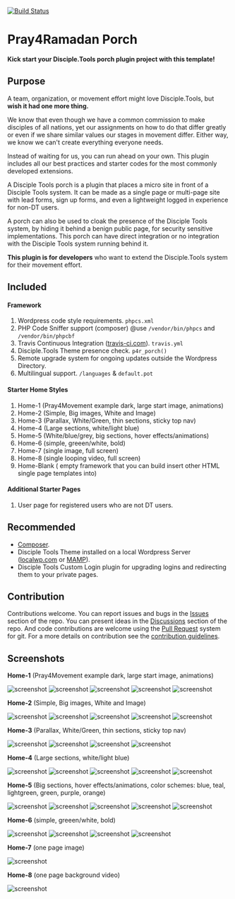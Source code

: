 [![Build Status](https://travis-ci.com/Pray4Movement/pray4ramadan-porch.svg?branch=master)](https://travis-ci.com/Pray4Movement/pray4ramadan-porch)

# Pray4Ramadan Porch

__Kick start your Disciple.Tools porch plugin project with this template!__


## Purpose

A team, organization, or movement effort might love Disciple.Tools, but __wish it had one more thing.__

We know that even though we have a common commission to make disciples of all nations, yet our assignments
on how to do that differ greatly or even if we share similar values our stages in movement differ. Either way,
we know we can't create everything everyone needs.

Instead of waiting for us, you can run ahead on your own. This
plugin includes all our best practices and starter codes for the most commonly developed extensions.

A Disciple Tools porch is a plugin that places a micro site in front of a Disciple Tools system. It can be made as a single page
or multi-page site with lead forms, sign up forms, and even a lightweight logged in experience for non-DT users.

A porch can also be used to cloak the presence of the Disciple Tools system, by hiding it behind a benign public page, for security sensitive implementations.
This porch can have direct integration or no integration with the Disciple Tools system running behind it.

__This plugin is for developers__ who want to extend the Disciple.Tools system for their movement effort.

## Included
#### Framework

 1. Wordpress code style requirements. ```phpcs.xml```
 1. PHP Code Sniffer support (composer) @use ```/vendor/bin/phpcs``` and ```/vendor/bin/phpcbf```
 1. Travis Continuous Integration ([travis-ci.com](https://travis-ci.com)). ```travis.yml```
 1. Disciple.Tools Theme presence check. ```p4r_porch()```
 1. Remote upgrade system for ongoing updates outside the Wordpress Directory.
 1. Multilingual support. ```/languages``` & ```default.pot```

#### Starter Home Styles

 1. Home-1 (Pray4Movement example dark, large start image, animations)
 1. Home-2 (Simple, Big images, White and Image)
 1. Home-3 (Parallax, White/Green, thin sections, sticky top nav)
 1. Home-4 (Large sections, white/light blue)
 1. Home-5 (White/blue/grey, big sections, hover effects/animations)
 1. Home-6 (simple, greeen/white, bold)
 1. Home-7 (single image, full screen)
 1. Home-8 (single looping video, full screen)
 1. Home-Blank ( empty framework that you can build insert other HTML single page templates into)

 #### Additional Starter Pages

 1. User page for registered users who are not DT users.

## Recommended

- [Composer](https://getcomposer.org/download/).
- Disciple Tools Theme installed on a local Wordpress Server ([localwp.com](https://localwp.com) or [MAMP](https://www.mamp.info)).
- Disciple Tools Custom Login plugin for upgrading logins and redirecting them to your private pages.

## Contribution

Contributions welcome. You can report issues and bugs in the
[Issues](https://github.com/Pray4Movement/pray4ramadan-porch/issues) section of the repo. You can present ideas
in the [Discussions](https://github.com/Pray4Movement/pray4ramadan-porch/discussions) section of the repo. And
code contributions are welcome using the [Pull Request](https://github.com/Pray4Movement/pray4ramadan-porch/pulls)
system for git. For a more details on contribution see the
[contribution guidelines](https://github.com/Pray4Movement/pray4ramadan-porch/blob/master/CONTRIBUTING.md).

## Screenshots

__Home-1__ (Pray4Movement example dark, large start image, animations)

![screenshot](https://github.com/Pray4Movement/pray4ramadan-porch/raw/master/support/documentation/community/readme-files/template-1-screenshot-1.jpg)
![screenshot](https://github.com/Pray4Movement/pray4ramadan-porch/raw/master/support/documentation/community/readme-files/template-1-screenshot-2.jpg)
![screenshot](https://github.com/Pray4Movement/pray4ramadan-porch/raw/master/support/documentation/community/readme-files/template-1-screenshot-3.jpg)
![screenshot](https://github.com/Pray4Movement/pray4ramadan-porch/raw/master/support/documentation/community/readme-files/template-1-screenshot-4.jpg)
![screenshot](https://github.com/Pray4Movement/pray4ramadan-porch/raw/master/support/documentation/community/readme-files/template-1-screenshot-5.jpg)

__Home-2__ (Simple, Big images, White and Image)

![screenshot](https://github.com/Pray4Movement/pray4ramadan-porch/raw/master/support/documentation/community/readme-files/template-2-screenshot-1.jpg)
![screenshot](https://github.com/Pray4Movement/pray4ramadan-porch/raw/master/support/documentation/community/readme-files/template-2-screenshot-2.jpg)
![screenshot](https://github.com/Pray4Movement/pray4ramadan-porch/raw/master/support/documentation/community/readme-files/template-2-screenshot-3.jpg)
![screenshot](https://github.com/Pray4Movement/pray4ramadan-porch/raw/master/support/documentation/community/readme-files/template-2-screenshot-4.jpg)
![screenshot](https://github.com/Pray4Movement/pray4ramadan-porch/raw/master/support/documentation/community/readme-files/template-2-screenshot-5.jpg)

__Home-3__ (Parallax, White/Green, thin sections, sticky top nav)

![screenshot](https://github.com/Pray4Movement/pray4ramadan-porch/raw/master/support/documentation/community/readme-files/template-3-screenshot-1.jpg)
![screenshot](https://github.com/Pray4Movement/pray4ramadan-porch/raw/master/support/documentation/community/readme-files/template-3-screenshot-2.jpg)
![screenshot](https://github.com/Pray4Movement/pray4ramadan-porch/raw/master/support/documentation/community/readme-files/template-3-screenshot-3.jpg)
![screenshot](https://github.com/Pray4Movement/pray4ramadan-porch/raw/master/support/documentation/community/readme-files/template-3-screenshot-4.jpg)

__Home-4__ (Large sections, white/light blue)

![screenshot](https://github.com/Pray4Movement/pray4ramadan-porch/raw/master/support/documentation/community/readme-files/template-4-screenshot-1.jpg)
![screenshot](https://github.com/Pray4Movement/pray4ramadan-porch/raw/master/support/documentation/community/readme-files/template-4-screenshot-3.jpg)
![screenshot](https://github.com/Pray4Movement/pray4ramadan-porch/raw/master/support/documentation/community/readme-files/template-4-screenshot-4.jpg)
![screenshot](https://github.com/Pray4Movement/pray4ramadan-porch/raw/master/support/documentation/community/readme-files/template-4-screenshot-5.jpg)
![screenshot](https://github.com/Pray4Movement/pray4ramadan-porch/raw/master/support/documentation/community/readme-files/template-4-screenshot-6.jpg)

__Home-5__ (Big sections, hover effects/animations, color schemes: blue, teal, lightgreen, green, purple, orange)

![screenshot](https://github.com/Pray4Movement/pray4ramadan-porch/raw/master/support/documentation/community/readme-files/template-5-screenshot-1.jpg)
![screenshot](https://github.com/Pray4Movement/pray4ramadan-porch/raw/master/support/documentation/community/readme-files/template-5-screenshot-2.jpg)
![screenshot](https://github.com/Pray4Movement/pray4ramadan-porch/raw/master/support/documentation/community/readme-files/template-5-screenshot-3.jpg)
![screenshot](https://github.com/Pray4Movement/pray4ramadan-porch/raw/master/support/documentation/community/readme-files/template-5-screenshot-4.jpg)
![screenshot](https://github.com/Pray4Movement/pray4ramadan-porch/raw/master/support/documentation/community/readme-files/template-5-screenshot-5.jpg)

__Home-6__ (simple, greeen/white, bold)

![screenshot](https://github.com/Pray4Movement/pray4ramadan-porch/raw/master/support/documentation/community/readme-files/template-6-screenshot-1.jpg)
![screenshot](https://github.com/Pray4Movement/pray4ramadan-porch/raw/master/support/documentation/community/readme-files/template-6-screenshot-2.jpg)
![screenshot](https://github.com/Pray4Movement/pray4ramadan-porch/raw/master/support/documentation/community/readme-files/template-6-screenshot-3.jpg)
![screenshot](https://github.com/Pray4Movement/pray4ramadan-porch/raw/master/support/documentation/community/readme-files/template-6-screenshot-4.jpg)

__Home-7__ (one page image)

![screenshot](https://github.com/Pray4Movement/pray4ramadan-porch/raw/master/support/documentation/community/readme-files/template-7-screenshot.jpg)

__Home-8__ (one page background video)

![screenshot](https://github.com/Pray4Movement/pray4ramadan-porch/raw/master/support/documentation/community/readme-files/template-8-screenshot.jpg)

